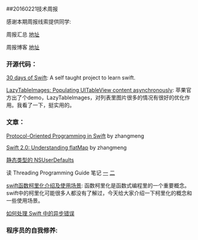
##20160221技术周报

感谢本期周报线索提供同学:

周报汇总 [地址](https://github.com/BaiduHiDeviOS/iOS-Tech-Weekly)

周报博客 [地址](http://baiduhidevios.github.io/)


### 开源代码：

[30 days of Swift](https://github.com/allenwong/30DaysofSwift): A self taught project to learn swift.

[LazyTableImages: Populating UITableView content asynchronously](https://developer.apple.com/library/ios/samplecode/LazyTableImages/Introduction/Intro.html): 苹果官方出了个demo，LazyTableImages，对列表里图片很多的情况有很好的优化作用。我看了一下，挺实用的。

### 文章：

[Protocol-Oriented Programming in Swift](https://medium.com/@andrea.prearo/protocol-oriented-programming-in-swift-daba92bc9c98#.gt766gejh) by zhangmeng

[Swift 2.0: Understanding flatMap](https://www.natashatherobot.com/swift-2-flatmap/) by zhangmeng

[静态类型的 NSUserDefaults](http://swift.gg/2016/02/17/nsuserdefaults-static/)

读 Threading Programming Guide 笔记 [一](http://www.devtalking.com/articles/read-threading-programming-guide-1/) [二](http://www.devtalking.com/articles/read-threading-programming-guide-2/)

[swift函数柯里化介绍及使用场景](http://www.jianshu.com/p/5b27fec8c616): 函数柯里化是函数式编程里的一个重要概念。swift中的柯里化可能很多人都没有了解过，今天给大家介绍一下柯里化的概念和一些使用场景。

[如何处理 Swift 中的异步错误](http://swift.gg/2016/02/16/async-errors/)

### 程序员的自我修养:
